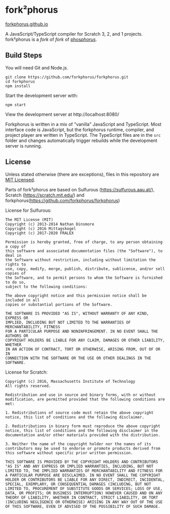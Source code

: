 # fork²phorus

[forkphorus.github.io](https://forkphorus.github.io)

A JavaScript/TypeScript compiler for Scratch 3, 2, and 1 projects. fork²phorus is a *fork* of *fork* of [phos*phorus*](https://phosphorus.github.io/).

## Build Steps

You will need Git and Node.js.

```
git clone https://github.com/forkphorus/forkphorus.git
cd forkphorus
npm install
```

Start the development server with:

```
npm start
```

View the development server at http://localhost:8080/

Forkphorus is written in a mix of "vanilla" JavaScript and TypeScript. Most interface code is JavaScript, but the forkphorus runtime, compiler, and project player are written in TypeScript. The TypeScript files are in the `src` folder and changes automatically trigger rebuilds while the development server is running.

## License

Unless stated otherwise (there are exceptions), files in this repository are [MIT Licensed](LICENSE).

Parts of fork²phorus are based on Sulfurous (https://sulfurous.aau.at/), Scratch (https://scratch.mit.edu/) and forkphorus(https://github.com/forkphorus/forkphorus)

License for Sulfurous:

```
The MIT License (MIT)
Copyright (c) 2013-2014 Nathan Dinsmore
Copyright (c) 2016 Mittagskogel
Copyright (c) 2017-2020 FRALEX

Permission is hereby granted, free of charge, to any person obtaining a copy of
this software and associated documentation files (the "Software"), to deal in
the Software without restriction, including without limitation the rights to
use, copy, modify, merge, publish, distribute, sublicense, and/or sell copies of
the Software, and to permit persons to whom the Software is furnished to do so,
subject to the following conditions:

The above copyright notice and this permission notice shall be included in all
copies or substantial portions of the Software.

THE SOFTWARE IS PROVIDED "AS IS", WITHOUT WARRANTY OF ANY KIND, EXPRESS OR
IMPLIED, INCLUDING BUT NOT LIMITED TO THE WARRANTIES OF MERCHANTABILITY, FITNESS
FOR A PARTICULAR PURPOSE AND NONINFRINGEMENT. IN NO EVENT SHALL THE AUTHORS OR
COPYRIGHT HOLDERS BE LIABLE FOR ANY CLAIM, DAMAGES OR OTHER LIABILITY, WHETHER
IN AN ACTION OF CONTRACT, TORT OR OTHERWISE, ARISING FROM, OUT OF OR IN
CONNECTION WITH THE SOFTWARE OR THE USE OR OTHER DEALINGS IN THE SOFTWARE.
```

License for Scratch:

```
Copyright (c) 2016, Massachusetts Institute of Technology
All rights reserved.

Redistribution and use in source and binary forms, with or without modification, are permitted provided that the following conditions are met:

1. Redistributions of source code must retain the above copyright notice, this list of conditions and the following disclaimer.

2. Redistributions in binary form must reproduce the above copyright notice, this list of conditions and the following disclaimer in the documentation and/or other materials provided with the distribution.

3. Neither the name of the copyright holder nor the names of its contributors may be used to endorse or promote products derived from this software without specific prior written permission.

THIS SOFTWARE IS PROVIDED BY THE COPYRIGHT HOLDERS AND CONTRIBUTORS "AS IS" AND ANY EXPRESS OR IMPLIED WARRANTIES, INCLUDING, BUT NOT LIMITED TO, THE IMPLIED WARRANTIES OF MERCHANTABILITY AND FITNESS FOR A PARTICULAR PURPOSE ARE DISCLAIMED. IN NO EVENT SHALL THE COPYRIGHT HOLDER OR CONTRIBUTORS BE LIABLE FOR ANY DIRECT, INDIRECT, INCIDENTAL, SPECIAL, EXEMPLARY, OR CONSEQUENTIAL DAMAGES (INCLUDING, BUT NOT LIMITED TO, PROCUREMENT OF SUBSTITUTE GOODS OR SERVICES; LOSS OF USE, DATA, OR PROFITS; OR BUSINESS INTERRUPTION) HOWEVER CAUSED AND ON ANY THEORY OF LIABILITY, WHETHER IN CONTRACT, STRICT LIABILITY, OR TORT (INCLUDING NEGLIGENCE OR OTHERWISE) ARISING IN ANY WAY OUT OF THE USE OF THIS SOFTWARE, EVEN IF ADVISED OF THE POSSIBILITY OF SUCH DAMAGE.
```
